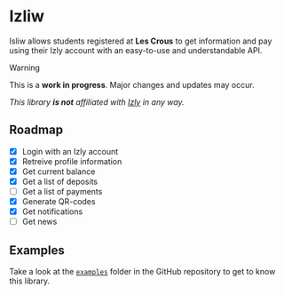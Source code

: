 # Izliw
Isliw allows students registered at **Les Crous** to get information and pay using their Izly account with an easy-to-use and understandable API.

> [!WARNING]
> This is a **work in progress**. Major changes and updates may occur.

*This library **is not** affiliated with [Izly](https://www.izly.fr/) in any way.*

## Roadmap
- [x] Login with an Izly account
- [x] Retreive profile information
- [x] Get current balance
- [x] Get a list of deposits
- [ ] Get a list of payments
- [x] Generate QR-codes
- [x] Get notifications
- [ ] Get news

## Examples

Take a look at the [`examples`](https://github.com/ecnivtwelve/Izliw/tree/js/examples) folder in the GitHub repository to get to know this library.
